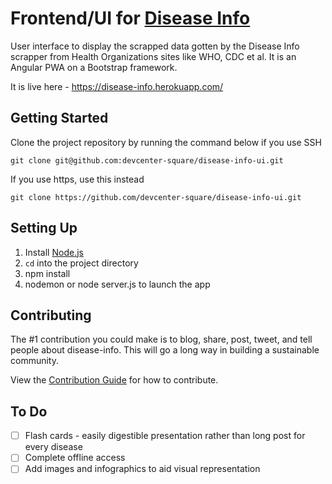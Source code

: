 
# Frontend/UI for [Disease Info](https://github.com/devcenter-square/disease-info)

User interface to display the scrapped data gotten by the Disease Info scrapper from Health Organizations sites like WHO, CDC et al. It is an Angular PWA on a Bootstrap framework.

It is live here - https://disease-info.herokuapp.com/

## Getting Started

Clone the project repository by running the command below if you use SSH

```git clone git@github.com:devcenter-square/disease-info-ui.git```

If you use https, use this instead

```git clone https://github.com/devcenter-square/disease-info-ui.git```

## Setting Up

1. Install [Node.js](https://nodejs.org/en/)
2. `cd` into the project directory
3. npm install
4. nodemon or node server.js to launch the app

## Contributing
The #1 contribution you could make is to blog, share, post, tweet, and tell people about disease-info. This will go a long way in building a sustainable community.

View the [Contribution Guide](https://github.com/devcenter-square/disease-info-ui/blob/develop/CONTRIBUTING.md) for how to contribute.

## To Do
- [ ] Flash cards - easily digestible presentation rather than long post for every disease
- [ ] Complete offline access
- [ ] Add images and infographics to aid visual representation
